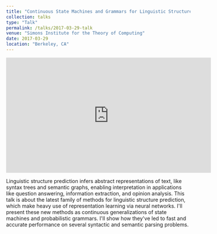 ```yaml
---
title: "Continuous State Machines and Grammars for Linguistic Structure Prediction"
collection: talks
type: "Talk"
permalink: /talks/2017-03-29-talk
venue: "Simons Institute for the Theory of Computing"
date: 2017-03-29
location: "Berkeley, CA"
---
```


<iframe width="560" height="315" src="https://www.youtube.com/embed/KNH5A_7-KVM" title="YouTube video player" frameborder="0" allow="accelerometer; autoplay; clipboard-write; encrypted-media; gyroscope; picture-in-picture" allowfullscreen></iframe>

Linguistic structure prediction infers abstract representations of text, like syntax trees and semantic graphs, enabling interpretation in applications like question answering, information extraction, and opinion analysis.  This talk is about the latest family of methods for linguistic structure prediction, which make heavy use of representation learning via neural networks.  I'll present these new methods as continuous generalizations of state machines and probabilistic grammars.  I'll show how they've led to fast and accurate performance on several syntactic and semantic parsing problems.

